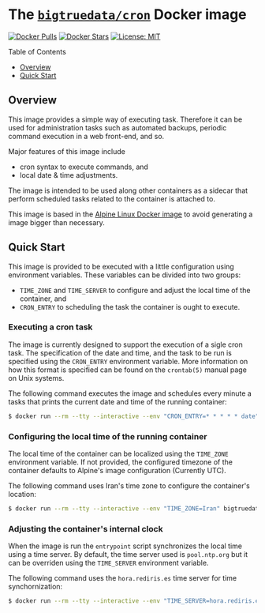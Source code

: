 # The [`bigtruedata/cron`](https://hub.docker.com/r/bigtruedata/cron/) Docker image

[![Docker Pulls](https://img.shields.io/docker/pulls/bigtruedata/cron.svg)](https://hub.docker.com/r/bigtruedata/cron/)
[![Docker Stars](https://img.shields.io/docker/stars/bigtruedata/cron.svg)](https://hub.docker.com/r/bigtruedata/cron/)
[![License: MIT](https://img.shields.io/badge/License-MIT-yellow.svg)](https://opensource.org/licenses/MIT)

Table of Contents
- [Overview](#overview)
- [Quick Start](#quick-start)


## Overview

This image provides a simple way of executing task. Therefore it can be used for administration tasks such as automated backups, periodic command execution in a web front-end, and so.

Major features of this image include
- cron syntax to execute commands, and
- local date & time adjustments.

The image is intended to be used along other containers as a sidecar that perform scheduled tasks related to the container is attached to.

This image is based in the [Alpine Linux Docker image](https://hub.docker.com/r/library/alpine/) to avoid generating a image bigger than necessary.


## Quick Start

This image is provided to be executed with a little configuration using environment variables. These variables can be divided into two groups:
- `TIME_ZONE` and `TIME_SERVER` to configure and adjust the local time of the container, and
- `CRON_ENTRY` to scheduling the task the container is ought to execute.

### Executing a cron task

The image is currently designed to support the execution of a sigle cron task. The specification of the date and time, and the task to be run is specified using the `CRON_ENTRY` environment variable. More information on how this format is specified can be found on the `crontab(5)` manual page on Unix systems.

The following command executes the image and schedules every minute a tasks that prints the current date and time of the running container:
```sh
$ docker run --rm --tty --interactive --env "CRON_ENTRY=* * * * * date" bigtruedata/cron
```

### Configuring the local time of the running container

The local time of the container can be localized using the `TIME_ZONE` environment variable. If not provided, the configured timezone of the container defaults to Alpine's image configuration (Currently UTC).

The following command uses Iran's time zone to configure the container's location:
```sh
$ docker run --rm --tty --interactive --env "TIME_ZONE=Iran" bigtruedata/cron
```

### Adjusting the container's internal clock

When the image is run the `entrypoint` script synchronizes the local time using a time server. By default, the time server used is `pool.ntp.org` but it can be overriden using the `TIME_SERVER` environment variable.

The following command uses the `hora.rediris.es` time server for time synchornization:
```sh
$ docker run --rm --tty --interactive --env "TIME_SERVER=hora.rediris.es" bigtruedata/cron
```

